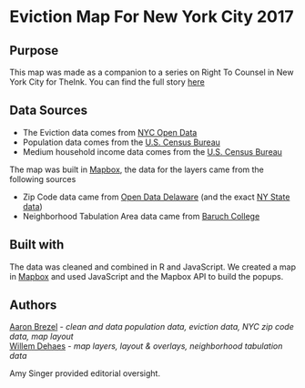 # Eviction Map For New York City 2017

## Purpose

This map was made as a companion to a series on Right To Counsel in New York City for TheInk. You can find the full story [here](http://wp.me/p6OMlE-QI)

## Data Sources

- The Eviction data comes from [NYC Open Data](https://data.cityofnewyork.us/City-Government/Evictions/6z8x-wfk4/data)
- Population data comes from the [U.S. Census Bureau](https://factfinder.census.gov/faces/tableservices/jsf/pages/productview.xhtml?pid=DEC_10_DP_DPDP1&prodType=table)
- Medium household income data comes from the [U.S. Census Bureau](https://factfinder.census.gov/faces/tableservices/jsf/pages/productview.xhtml?pid=ACS_16_5YR_S1901&prodType=table)

The map was built in [Mapbox](https://www.mapbox.com/), the data for the layers came from the following sources
- Zip Code data came from [Open Data Delaware](https://github.com/OpenDataDE/State-zip-code-GeoJSON) (and the exact [NY State data](https://github.com/OpenDataDE/State-zip-code-GeoJSON/blob/master/ny_new_york_zip_codes_geo.min.json))
- Neighborhood Tabulation Area data came from [Baruch College](http://guides.newman.baruch.cuny.edu/nyc_data/nbhoods)


## Built with
The data was cleaned and combined in R and JavaScript. We created a map in [Mapbox](https://api.mapbox.com/styles/v1/willemdehaes/cjnro3cjp25wm2spbjt8tabc9.html?fresh=true&title=true&access_token=pk.eyJ1Ijoid2lsbGVtZGVoYWVzIiwiYSI6ImNqbmdqZ2hnYzAzb3ozd3F0aHcxM29idTkifQ.KCJrgwzjDOeW19ps9wyW2Q#10.0/40.713492/-73.897638/0) and used JavaScript and the Mapbox API to build the popups.

## Authors
[Aaron Brezel](https://github.com/aaronbrezel) - _clean and data population data, eviction data, NYC zip code data, map layout_  <br  />
[Willem Dehaes](https://github.com/wdehaes) - _map layers, layout & overlays, neighborhood tabulation data_

Amy Singer provided editorial oversight.
